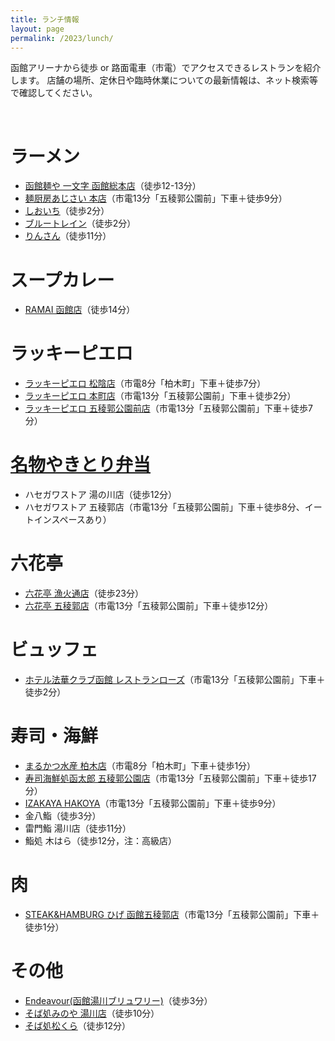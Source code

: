 ```yaml
---
title: ランチ情報
layout: page
permalink: /2023/lunch/
---
```



函館アリーナから徒歩 or 路面電車（市電）でアクセスできるレストランを紹介します。
店舗の場所、定休日や臨時休業についての最新情報は、ネット検索等で確認してください。


<br />


# ラーメン

- [函館麺や 一文字 函館総本店](http://www.ichi-monji.com/2018/?page_id=40)（徒歩12-13分）
- [麺厨房あじさい 本店](https://www.ajisai.tv/info/)（市電13分「五稜郭公園前」下車＋徒歩9分）
- [しおいち](https://tabelog.com/hokkaido/A0105/A010501/1045159/)（徒歩2分）
- [ブルートレイン](https://www.hakobura.jp/spots/28)（徒歩2分）
- [りんさん](https://www.hakobura.jp/spots/165)（徒歩11分）


# スープカレー
- [RAMAI 函館店](https://tabelog.com/hokkaido/A0105/A010501/1007125/)（徒歩14分）


# ラッキーピエロ

- [ラッキーピエロ 松陰店](https://luckypierrot.jp/shop/matsukage/)（市電8分「柏木町」下車＋徒歩7分）
- [ラッキーピエロ 本町店](https://luckypierrot.jp/shop/honcho/)（市電13分「五稜郭公園前」下車＋徒歩2分）
- [ラッキーピエロ 五稜郭公園前店](https://luckypierrot.jp/shop/goryokaku/)（市電13分「五稜郭公園前」下車＋徒歩7分）


# [名物やきとり弁当](https://www.hasesuto.co.jp/yakiben-story.html)

- ハセガワストア 湯の川店（徒歩12分）
- ハセガワストア 五稜郭店（市電13分「五稜郭公園前」下車＋徒歩8分、イートインスペースあり）


# 六花亭

- [六花亭 漁火通店](https://hakodatedayo.blog.jp/archives/52169340.html)（徒歩23分）
- [六花亭 五稜郭店](https://mainichibeer.jp/rokkatei-hakodate/)（市電13分「五稜郭公園前」下車＋徒歩12分）


# ビュッフェ

- [ホテル法華クラブ函館 レストランローズ](https://ameblo.jp/utashin/entry-12748180983.html)（市電13分「五稜郭公園前」下車＋徒歩2分）


# 寿司・海鮮

- [まるかつ水産 柏木店](https://tabelog.com/hokkaido/A0105/A010501/1008375/)（市電8分「柏木町」下車＋徒歩1分）
- [寿司海鮮処函太郎 五稜郭公園店](https://tabelog.com/hokkaido/A0105/A010501/1004338/)（市電13分「五稜郭公園前」下車＋徒歩17分）
- [IZAKAYA HAKOYA](https://tabelog.com/hokkaido/A0105/A010501/1050944/)（市電13分「五稜郭公園前」下車＋徒歩9分）
- 金八鮨（徒歩3分）
- 雷門鮨 湯川店（徒歩11分）
- 鮨処 木はら（徒歩12分，注：高級店）


# 肉

- [STEAK&HAMBURG ひげ 函館五稜郭店](https://tabelog.com/hokkaido/A0105/A010501/1052809/)（市電13分「五稜郭公園前」下車＋徒歩1分）


# その他

- [Endeavour(函館湯川ブリュワリー)](http://www.shop-endeavour.jp/about.html)（徒歩3分）
- [そば処みのや 湯川店](https://tabelog.com/hokkaido/A0105/A010501/1021466/)（徒歩10分）
- [そば処松くら](https://matsukura.co/info/)（徒歩12分）


